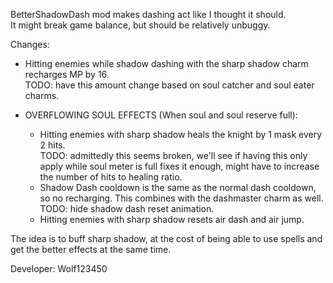 BetterShadowDash mod makes dashing act like I thought it should.  
It might break game balance, but should be relatively unbuggy.

Changes:

* Hitting enemies while shadow dashing with the sharp shadow charm recharges MP by 16.  
TODO: have this amount change based on soul catcher and soul eater charms.

* OVERFLOWING SOUL EFFECTS (When soul and soul reserve full): 
  * Hitting enemies with sharp shadow heals the knight by 1 mask every 2 hits.  
    TODO: admittedly this seems broken, we'll see if having this only apply while soul meter is full fixes it enough, might have to increase the number of hits to healing ratio.
  * Shadow Dash cooldown is the same as the normal dash cooldown, so no recharging.  This combines with the dashmaster charm as well.  
    TODO: hide shadow dash reset animation.
  * Hitting enemies with sharp shadow resets air dash and air jump.


The idea is to buff sharp shadow, at the cost of being able to use spells and get the better effects at the same time.

Developer: Wolf123450